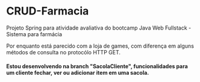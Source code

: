 # CRUD-Farmacia
Projeto Spring para atividade avaliativa do bootcamp Java Web Fullstack - Sistema para farmácia

Por enquanto está parecido com a loja de games, com diferença em alguns métodos de consulta no protocólo HTTP GET.

#### Estou desenvolvendo na branch "SacolaCliente", funcionalidades para um cliente fechar, ver ou adicionar item em uma sacola.

